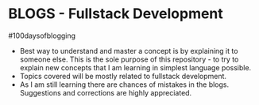 # BLOGS - Fullstack Development
#100daysofblogging

- Best way to understand and master a concept is by explaining it to someone else. This is the sole purpose of this repository - to try to explain new concepts that I am learning in simplest language possible. 
- Topics covered will be mostly related to fullstack development. 
- As I am still learning there are chances of mistakes in the blogs. Suggestions and corrections are highly appreciated.
